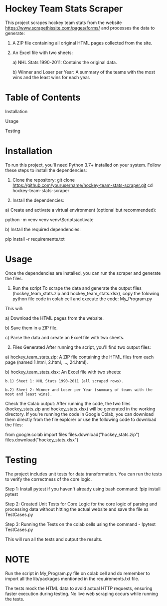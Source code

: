 # Hockey Team Stats Scraper
This project scrapes hockey team stats from the website https://www.scrapethissite.com/pages/forms/ and processes the data to generate:
  1) A ZIP file containing all original HTML pages collected from the site.
  2) An Excel file with two sheets:
     
     a) NHL Stats 1990-2011: Contains the original data.
     
     b) Winner and Loser per Year: A summary of the teams with the most wins and the least wins for each year.

# Table of Contents

  Installation
  
  Usage
  
  Testing

# Installation
To run this project, you'll need Python 3.7+ installed on your system. Follow these steps to install the dependencies:

1. Clone the repository:
git clone https://github.com/yourusername/hockey-team-stats-scraper.git
cd hockey-team-stats-scraper

2. Install the dependencies:
   
a) Create and activate a virtual environment (optional but recommended):

python -m venv venv
venv\Scripts\activate

b) Install the required dependencies:

pip install -r requirements.txt

# Usage
Once the dependencies are installed, you can run the scraper and generate the files.
1. Run the script
To scrape the data and generate the output files (hockey_team_stats.zip and hockey_team_stats.xlsx), copy the folowing python file code in colab cell and execute the code:
My_Program.py

This will:

  a) Download the HTML pages from the website.

  b) Save them in a ZIP file.
  
  c) Parse the data and create an Excel file with two sheets.

2. Files Generated
After running the script, you'll find two output files:

  a) hockey_team_stats.zip: A ZIP file containing the HTML files from each page (named 1.html, 2.html, ..., 24.html).
  
  b) hockey_team_stats.xlsx: An Excel file with two sheets:
  
    b.1) Sheet 1: NHL Stats 1990-2011 (all scraped rows).
    
    b.2) Sheet 2: Winner and Loser per Year (summary of teams with the most and least wins).

Check the Colab output: After running the code, the two files (hockey_stats.zip and hockey_stats.xlsx) will be generated in the working directory. If you're running the code in Google Colab, you can download them directly from the file explorer or use the following code to download the files:

from google.colab import files
files.download("hockey_stats.zip")
files.download("hockey_stats.xlsx")

# Testing

The project includes unit tests for data transformation. You can run the tests to verify the correctness of the core logic.

Step 1: Install pytest if you haven't already using bash command: !pip install pytest

Step 2: Created Unit Tests for Core Logic for the core logic of parsing and processing data without hitting the actual website and save the file as TestCases.py

Step 3: Running the Tests on the colab cells using the command - !pytest TestCases.py

This will run all the tests and output the results.

# NOTE
Run the script in My_Program.py file on colab cell and do remember to import all the lib/packages mentioned in the requirements.txt file.

The tests mock the HTML data to avoid actual HTTP requests, ensuring faster execution during testing. No live web scraping occurs while running the tests.











